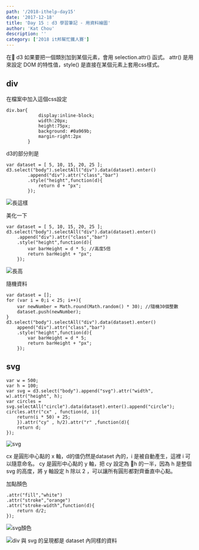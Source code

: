 ```yaml
---
path: '/2018-ithelp-day15'
date: '2017-12-18'
title: 'Day 15 : d3 學習筆記 - 用資料繪圖'
author: 'Kat Chou'
description: ''
category: ['2018 it邦幫忙鐵人賽']
---
```


在 d3 如果要把一個類別加到某個元素，會用 selection.attr() 函式。
attr() 是用來設定 DOM 的特性值，style() 是直接在某個元素上套用css樣式。

## div
在檔案中加入這個css設定
```
div.bar{
			display:inline-block;
			width:20px;
			height:75px;
			background: #0a969b;
			margin-right:2px
		}
```
d3的部分則是
```
var dataset = [ 5, 10, 15, 20, 25 ];		d3.select("body").selectAll("div").data(dataset).enter()
		.append("div").attr("class","bar")
		.style("height",function(d){
			return d + "px";
		});
```
![長這樣](https://upload-images.jianshu.io/upload_images/4119783-53ca9f7247f8bebb.png?imageMogr2/auto-orient/strip%7CimageView2/2/w/1240)

美化一下
```
var dataset = [ 5, 10, 15, 20, 25 ];		d3.select("body").selectAll("div").data(dataset).enter()
	.append("div").attr("class","bar")
	.style("height",function(d){
		var barHeight = d * 5; //高度5倍
		return barHeight + "px";
	});
```
![長高](https://upload-images.jianshu.io/upload_images/4119783-95d895d82ac4aece.png?imageMogr2/auto-orient/strip%7CimageView2/2/w/1240)

隨機資料
```
var dataset = [];
for (var i = 0;i < 25; i++){
	var newNumber = Math.round(Math.random() * 30); //隨機30個整數
	dataset.push(newNumber);
}
d3.select("body").selectAll("div").data(dataset).enter()
	append("div").attr("class","bar")
	.style("height",function(d){
		var barHeight = d * 5;
		return barHeight + "px";
	});
```
## svg
```
var w = 500;
var h = 100;
var svg = d3.select("body").append("svg").attr("width", w).attr("height", h);
var circles = svg.selectAll("circle").data(dataset).enter().append("circle");
circles.attr("cx" , function(d, i){
	return(i * 50) + 25;
	}).attr("cy" , h/2).attr("r" ,function(d){
	return d;
});
```
![svg](https://upload-images.jianshu.io/upload_images/4119783-019464cc6c2bd76a.png?imageMogr2/auto-orient/strip%7CimageView2/2/w/1240)

cx 是圓形中心點的 x 軸，d的值仍然是dataset 內的，i 是被自動產生，這裡 i 可以隨意命名。
cy 是圓形中心點的 y 軸，把 cy 設定為 h 的一半，因為 h 是整個 svg 的高度，將 y 軸設定 h 除以 2 ，可以讓所有圓形都對齊垂直中心點。

加點顏色
```
.attr("fill","white")
.attr("stroke","orange")
.attr("stroke-width",function(d){
	return d/2;
});
```
![svg顏色](https://upload-images.jianshu.io/upload_images/4119783-40dbd35ee6d7a87c.png?imageMogr2/auto-orient/strip%7CimageView2/2/w/1240)


![div 與 svg 的呈現都是 dataset 內同樣的資料](https://upload-images.jianshu.io/upload_images/4119783-0a843c36bcc6cdee.png?imageMogr2/auto-orient/strip%7CimageView2/2/w/1240)


